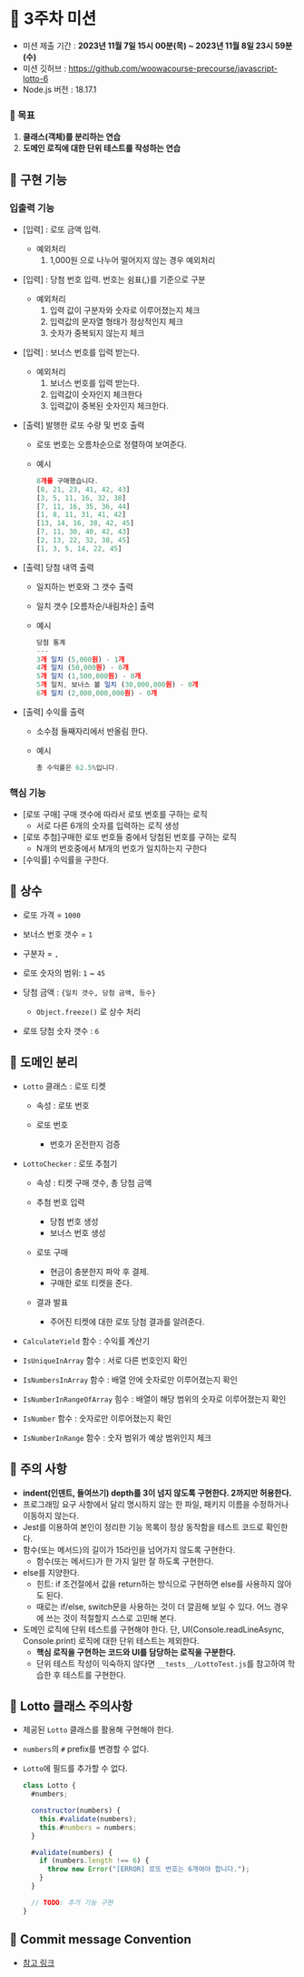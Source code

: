 # 🎯 3주차 미션

- 미션 제출 기간 : **2023년 11월 7일 15시 00분(목) ~ 2023년 11월 8일 23시 59분(수)**
- 미션 깃허브 : https://github.com/woowacourse-precourse/javascript-lotto-6
- Node.js 버전 : 18.17.1

### 🎯 목표

1. **클래스(객체)를 분리하는 연습**
2. **도메인 로직에 대한 단위 테스트를 작성하는 연습**

## **🏐** 구현 기능

### **입출력 기능**

- [입력] : 로또 금액 입력.

  - 예외처리
    1. 1,000원 으로 나누어 떨어지지 않는 경우 예외처리

- [입력] : 당첨 번호 입력. 번호는 쉼표(,)를 기준으로 구분

  - 예외처리
    1. 입력 값이 구분자와 숫자로 이루어졌는지 체크
    2. 입력값의 문자열 형태가 정상적인지 체크
    3. 숫자가 중복되지 않는지 체크

- [입력] : 보너스 번호를 입력 받는다.

  - 예외처리
    1. 보너스 번호를 입력 받는다.
    2. 입력값이 숫자인지 체크한다
    3. 입력값이 중복된 숫자인지 체크한다.

- [출력] 발행한 로또 수량 및 번호 출력

  - 로또 번호는 오름차순으로 정렬하여 보여준다.

  - 예시

    ```jsx
    8개를 구매했습니다.
    [8, 21, 23, 41, 42, 43]
    [3, 5, 11, 16, 32, 38]
    [7, 11, 16, 35, 36, 44]
    [1, 8, 11, 31, 41, 42]
    [13, 14, 16, 38, 42, 45]
    [7, 11, 30, 40, 42, 43]
    [2, 13, 22, 32, 38, 45]
    [1, 3, 5, 14, 22, 45]
    ```

- [출력] 당첨 내역 출력

  - 일치하는 번호와 그 갯수 출력

  - 일치 갯수 [오름차순/내림차순] 출력

  - 예시

    ```jsx
    당첨 통계
    ---
    3개 일치 (5,000원) - 1개
    4개 일치 (50,000원) - 0개
    5개 일치 (1,500,000원) - 0개
    5개 일치, 보너스 볼 일치 (30,000,000원) - 0개
    6개 일치 (2,000,000,000원) - 0개
    ```

- [출력] 수익률 출력

  - 소수점 둘째자리에서 반올림 한다.

  - 예시

    ```jsx
    총 수익률은 62.5%입니다.
    ```

### 핵심 **기능**

- [로또 구매] 구매 갯수에 따라서 로또 번호를 구하는 로직
  - 서로 다른 6개의 숫자를 입력하는 로직 생성
- [로또 추첨]구매한 로또 번호들 중에서 당첨된 번호를 구하는 로직
  - N개의 번호중에서 M개의 번호가 일치하는지 구한다
- [수익률] 수익률을 구한다.

## 🏈 **상수**

- 로또 가격 = `1000`

- 보너스 번호 갯수 = `1`

- 구분자 = `,`

- 로또 숫자의 범위: `1` ~ `45`

- 당첨 금액 : `{일치 갯수, 당첨 금액, 등수}`

  - `Object.freeze()` 로 상수 처리

- 로또 당첨 숫자 갯수 : `6`

## 🏈 도메인 분리

- `Lotto` 클래스 : 로또 티켓

  - 속성 : 로또 번호

  - 로또 번호
    - 번호가 온전한지 검증

- `LottoChecker` : 로또 추첨기

  - 속성 : 티켓 구매 갯수, 총 당첨 금액

  - 추첨 번호 입력

    - 당첨 번호 생성
    - 보너스 번호 생성

  - 로또 구매

    - 현금이 충분한지 파악 후 결제.
    - 구매한 로또 티켓을 준다.

  - 결과 발표
    - 주어진 티켓에 대한 로또 당첨 결과를 알려준다.

- `CalculateYield` 함수 : 수익률 계산기
- `IsUniqueInArray` 함수 : 서로 다른 번호인지 확인
- `IsNumbersInArray` 함수 : 배열 안에 숫자로만 이루어졌는지 확인
- `IsNumberInRangeOfArray` 힘수 : 배열이 해당 범위의 숫자로 이루어졌는지 확인
- `IsNumber` 함수 : 숫자로만 이루어졌는지 확인
- `IsNumberInRange` 함수 : 숫자 범위가 예상 범위인지 체크

## 🎱 주의 사항

- **indent(인덴트, 들여쓰기) depth를 3이 넘지 않도록 구현한다. 2까지만 허용한다.**
- 프로그래밍 요구 사항에서 달리 명시하지 않는 한 파일, 패키지 이름을 수정하거나 이동하지 않는다.
- Jest를 이용하여 본인이 정리한 기능 목록이 정상 동작함을 테스트 코드로 확인한다.
- 함수(또는 메서드)의 길이가 15라인을 넘어가지 않도록 구현한다.
  - 함수(또는 메서드)가 한 가지 일만 잘 하도록 구현한다.
- else를 지양한다.
  - 힌트: if 조건절에서 값을 return하는 방식으로 구현하면 else를 사용하지 않아도 된다.
  - 때로는 if/else, switch문을 사용하는 것이 더 깔끔해 보일 수 있다. 어느 경우에 쓰는 것이 적절할지 스스로 고민해 본다.
- 도메인 로직에 단위 테스트를 구현해야 한다. 단, UI(Console.readLineAsync, Console.print) 로직에 대한 단위 테스트는 제외한다.
  - **핵심 로직을 구현하는 코드와 UI를 담당하는 로직을 구분한다.**
  - 단위 테스트 작성이 익숙하지 않다면 `__tests__/LottoTest.js`를 참고하여 학습한 후 테스트를 구현한다.

## 🎱 Lotto 클래스 주의사항

- 제공된 `Lotto` 클래스를 활용해 구현해야 한다.

- `numbers`의 `#` prefix를 변경할 수 없다.

- `Lotto`에 필드를 추가할 수 없다.

  ```jsx
  class Lotto {
    #numbers;

    constructor(numbers) {
      this.#validate(numbers);
      this.#numbers = numbers;
    }

    #validate(numbers) {
      if (numbers.length !== 6) {
        throw new Error("[ERROR] 로또 번호는 6개여야 합니다.");
      }
    }

    // TODO: 추가 기능 구현
  }
  ```

## 🎱 Commit message Convention

- [참고 링크](https://gist.github.com/stephenparish/9941e89d80e2bc58a153)
